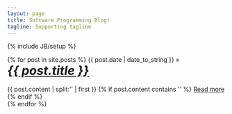 ```yaml
---
layout: page
title: Software Programming Blog!
tagline: Supporting tagline
---
```

{% include JB/setup %}


<div class="posts">
  {% for post in site.posts %}
  <span>{{ post.date | date_to_string }}</span> &raquo;<br /><b><i><a href="{{ BASE_PATH }}{{ post.url }}" style="font-size: 28px;">{{ post.title }}</a></i></b><br /><br />
   {{ post.content | split:'<!--break-->' | first }}
   {% if post.content contains '<!--break-->' %}
      <a href="{{ post.url }}">Read more</a><br />
   {% endif %}
<br />
  {% endfor %}
</div>



